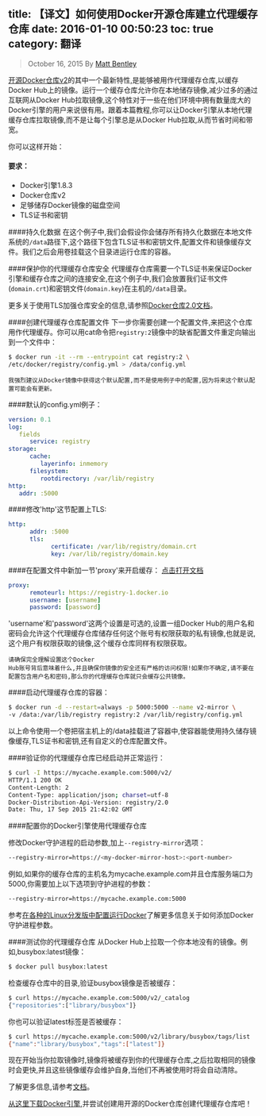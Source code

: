 title: 【译文】如何使用Docker开源仓库建立代理缓存仓库
date: 2016-01-10 00:50:23
toc: true
category: 翻译
---


>October 16, 2015 By [Matt Bentley](http://blog.docker.com/author/mbentley/)

[开源Docker仓库v2](https://github.com/docker/distribution)的其中一个最新特性,是能够被用作代理缓存仓库,以缓存Docker Hub上的镜像。运行一个缓存仓库允许你在本地储存镜像,减少过多的通过互联网从Docker Hub拉取镜像,这个特性对于一些在他们环境中拥有数量庞大的Docker引擎的用户来说很有用。跟着本篇教程,你可以让Docker引擎从本地代理缓存仓库拉取镜像,而不是让每个引擎总是从Docker Hub拉取,从而节省时间和带宽。

你可以这样开始：

#### 要求：
- Docker引擎1.8.3
- Docker仓库v2 
- 足够储存Docker镜像的磁盘空间
- TLS证书和密钥

####持久化数据
在这个例子中,我们会假设你会储存所有持久化数据在本地文件系统的<code>/data</code>路径下,这个路径下包含TLS证书和密钥文件,配置文件和镜像缓存文件。我们之后会用卷挂载这个目录进运行仓库的容器。

####保护你的代理缓存仓库安全
代理缓存仓库需要一个TLS证书来保证Docker引擎和缓存仓库之间的连接安全,在这个例子中,我们会放置我们证书文件(<code>domain.crt</code>)和密钥文件(<code>domain.key</code>)在主机的<code>/data</code>目录。

更多关于使用TLS加强仓库安全的信息,请参照[Docker仓库2.0文档](https://docs.docker.com/registry/deploying/#get-a-certificate)。

####创建代理缓存仓库配置文件
下一步你需要创建一个配置文件,来把这个仓库用作代理缓存。你可以用cat命令把<code>registry:2</code>镜像中的缺省配置文件重定向输出到一个文件中：

```sh
$ docker run -it --rm --entrypoint cat registry:2 \
/etc/docker/registry/config.yml > /data/config.yml
```

<code>我强烈建议从Docker镜像中获得这个默认配置,而不是使用例子中的配置,因为将来这个默认配置可能会有更新。</code>

####默认的config.yml例子：
```yaml
version: 0.1
log:
   fields
      service: registry
storage:
      cache:
         layerinfo: inmemory
      filesystem:
         rootdirectory: /var/lib/registry
http:
   addr: :5000
```

####修改'http'这节配置上TLS:
```yaml
http:
      addr: :5000
      tls:
            certificate: /var/lib/registry/domain.crt
            key: /var/lib/registry/domain.key
```
####在配置文件中新加一节'proxy'来开启缓存：
[点击打开文档](https://github.com/docker/distribution/blob/master/docs/mirror.md)

```yaml
proxy:
      remoteurl: https://registry-1.docker.io
      username: [username]
      password: [password]
```

'username'和'password'这两个设置是可选的,设置一组Docker Hub的用户名和密码会允许这个代理缓存仓库储存任何这个账号有权限获取的私有镜像,也就是说,这个用户有权限获取的镜像,这个缓存仓库同样有权限获取。

<code>请确保完全理解设置这个Docker Hub账号背后意味着什么,并且确保你镜像的安全还有严格的访问权限!如果你不确定,请不要在配置包含用户名和密码,那么你的代理缓存仓库就只会缓存公共镜像。</code>

####启动代理缓存仓库的容器：
```sh
$ docker run -d --restart=always -p 5000:5000 --name v2-mirror \
-v /data:/var/lib/registry registry:2 /var/lib/registry/config.yml
```

以上命令使用一个卷把宿主机上的/data挂载进了容器中,使容器能使用持久储存镜像缓存,TLS证书和密钥,还有自定义的仓库配置文件。


####验证你的代理缓存仓库已经启动并正常运行：

```sh
$ curl -I https://mycache.example.com:5000/v2/
HTTP/1.1 200 OK
Content-Length: 2
Content-Type: application/json; charset=utf-8
Docker-Distribution-Api-Version: registry/2.0
Date: Thu, 17 Sep 2015 21:42:02 GMT
```
####配置你的Docker引擎使用代理缓存仓库

修改Docker守护进程的启动参数,加上<code>--registry-mirror</code>选项：


```sh
--registry-mirror=https://<my-docker-mirror-host>:<port-number>
```

例如,如果你的缓存仓库的主机名为mycache.example.com并且仓库服务端口为5000,你需要加上以下选项到守护进程的参数：

```sh
--registry-mirror=https://mycache.example.com:5000
```
参考[在各种的Linux分发版中配置运行Docker](https://docs.docker.com/articles/configuring/)了解更多信息关于如何添加Docker守护进程参数。


####测试你的代理缓存仓库
从Docker Hub上拉取一个你本地没有的镜像。例如,busybox:latest镜像：
```sh
$ docker pull busybox:latest
```

检查缓存仓库中的目录,验证busybox镜像是否被缓存：
```sh
$ curl https://mycache.example.com:5000/v2/_catalog
{"repositories":["library/busybox"]}
```

你也可以验证latest标签是否被缓存：
```sh
$ curl https://mycache.example.com:5000/v2/library/busybox/tags/list
{"name":"library/busybox","tags":["latest"]}
```

现在开始当你拉取镜像时,镜像将被缓存到你的代理缓存仓库,之后拉取相同的镜像时会更快,并且这些镜像缓存会维护自身,当他们不再被使用时将会自动清除。

了解更多信息,请参考[文档](https://github.com/docker/distribution/blob/master/docs/mirror.md)。

[从这里下载Docker引擎](https://github.com/docker/distribution/blob/master/docs/mirror.md),并尝试创建用开源的Docker仓库创建代理缓存仓库吧！
